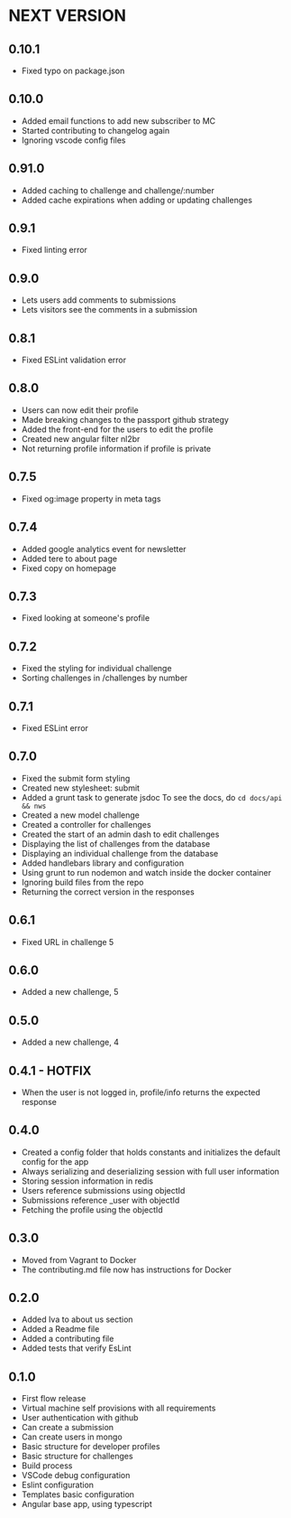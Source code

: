 # NEXT VERSION

## 0.10.1
- Fixed typo on package.json

## 0.10.0
- Added email functions to add new subscriber to MC
- Started contributing to changelog again
- Ignoring vscode config files

## 0.91.0

- Added caching to challenge and challenge/:number
- Added cache expirations when adding or updating challenges

## 0.9.1

- Fixed linting error

## 0.9.0

- Lets users add comments to submissions
- Lets visitors see the comments in a submission

## 0.8.1

- Fixed ESLint validation error

## 0.8.0

- Users can now edit their profile
- Made breaking changes to the passport github strategy
- Added the front-end for the users to edit the profile
- Created new angular filter nl2br
- Not returning profile information if profile is private

## 0.7.5

- Fixed og:image property in meta tags

## 0.7.4

- Added google analytics event for newsletter
- Added tere to about page
- Fixed copy on homepage

## 0.7.3

- Fixed looking at someone's profile

## 0.7.2

- Fixed the styling for individual challenge
- Sorting challenges in /challenges by number

## 0.7.1

- Fixed ESLint error

## 0.7.0

- Fixed the submit form styling
- Created new stylesheet: submit
- Added a grunt task to generate jsdoc
  To see the docs, do `cd docs/api && nws`
- Created a new model challenge
- Created a controller for challenges
- Created the start of an admin dash to edit challenges
- Displaying the list of challenges from the database
- Displaying an individual challenge from the database
- Added handlebars library and configuration
- Using grunt to run nodemon and watch inside the docker container
- Ignoring build files from the repo
- Returning the correct version in the responses

## 0.6.1

- Fixed URL in challenge 5

## 0.6.0

- Added a new challenge, 5

## 0.5.0

- Added a new challenge, 4

## 0.4.1 - HOTFIX

- When the user is not logged in, profile/info returns the expected response

## 0.4.0

- Created a config folder that holds constants and initializes the default config for the app
- Always serializing and deserializing session with full user information
- Storing session information in redis
- Users reference submissions using objectId
- Submissions reference _user with objectId
- Fetching the profile using the objectId

## 0.3.0

- Moved from Vagrant to Docker
- The contributing.md file now has instructions for Docker

## 0.2.0

- Added Iva to about us section
- Added a Readme file
- Added a contributing file
- Added tests that verify EsLint

## 0.1.0

- First flow release
- Virtual machine self provisions with all requirements
- User authentication with github
- Can create a submission
- Can create users in mongo
- Basic structure for developer profiles
- Basic structure for challenges
- Build process
- VSCode debug configuration
- Eslint configuration
- Templates basic configuration
- Angular base app, using typescript

